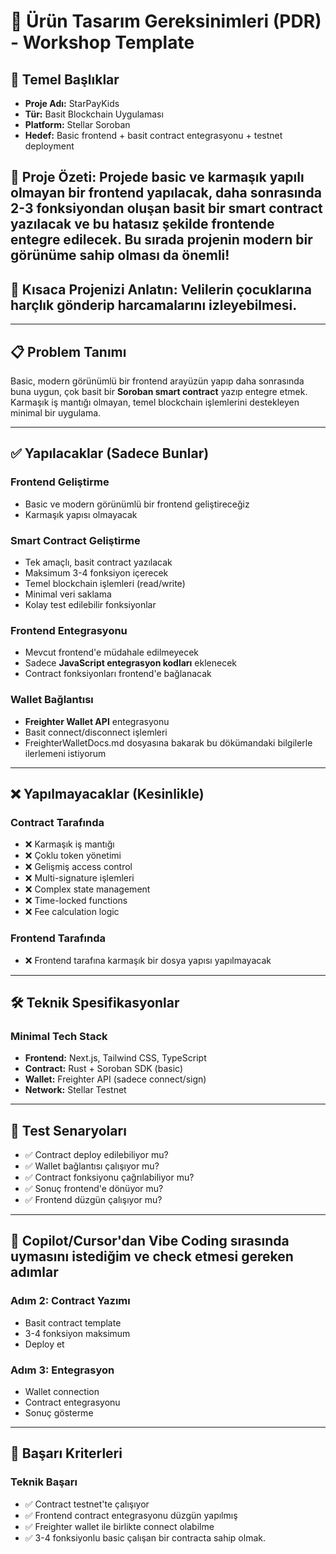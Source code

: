

# 🧩 Ürün Tasarım Gereksinimleri (PDR) - Workshop Template

## 🎯 Temel Başlıklar

* **Proje Adı:** StarPayKids
* **Tür:** Basit Blockchain Uygulaması
* **Platform:** Stellar Soroban
* **Hedef:** Basic frontend + basit contract entegrasyonu + testnet deployment


## 🎯 Proje Özeti: Projede basic ve karmaşık yapılı olmayan bir frontend yapılacak, daha sonrasında 2-3 fonksiyondan oluşan basit bir smart contract yazılacak ve bu hatasız şekilde frontende entegre edilecek. Bu sırada projenin modern bir görünüme sahip olması da önemli!

## 🚀 Kısaca Projenizi Anlatın: Velilerin çocuklarına harçlık gönderip harcamalarını izleyebilmesi.
---

## 📋 Problem Tanımı

Basic, modern görünümlü bir frontend arayüzün yapıp daha sonrasında buna uygun, çok basit bir **Soroban smart contract** yazıp entegre etmek. Karmaşık iş mantığı olmayan, temel blockchain işlemlerini destekleyen minimal bir uygulama.

---

## ✅ Yapılacaklar (Sadece Bunlar)

### Frontend Geliştirme

* Basic ve modern görünümlü bir frontend geliştireceğiz
* Karmaşık yapısı olmayacak


### Smart Contract Geliştirme

* Tek amaçlı, basit contract yazılacak
* Maksimum 3-4 fonksiyon içerecek
* Temel blockchain işlemleri (read/write)
* Minimal veri saklama
* Kolay test edilebilir fonksiyonlar

### Frontend Entegrasyonu

* Mevcut frontend'e müdahale edilmeyecek
* Sadece **JavaScript entegrasyon kodları** eklenecek
* Contract fonksiyonları frontend'e bağlanacak

### Wallet Bağlantısı

* **Freighter Wallet API** entegrasyonu
* Basit connect/disconnect işlemleri
* FreighterWalletDocs.md dosyasına bakarak bu dökümandaki bilgilerle ilerlemeni istiyorum 


---

## ❌ Yapılmayacaklar (Kesinlikle)

### Contract Tarafında

* ❌ Karmaşık iş mantığı
* ❌ Çoklu token yönetimi
* ❌ Gelişmiş access control
* ❌ Multi-signature işlemleri
* ❌ Complex state management
* ❌ Time-locked functions
* ❌ Fee calculation logic

### Frontend Tarafında

* ❌ Frontend tarafına karmaşık bir dosya yapısı yapılmayacak

---

## 🛠 Teknik Spesifikasyonlar

### Minimal Tech Stack

* **Frontend:** Next.js, Tailwind CSS, TypeScript
* **Contract:** Rust + Soroban SDK (basic)
* **Wallet:** Freighter API (sadece connect/sign)
* **Network:** Stellar Testnet

---

## 🧪 Test Senaryoları

* ✅ Contract deploy edilebiliyor mu?
* ✅ Wallet bağlantısı çalışıyor mu?
* ✅ Contract fonksiyonu çağrılabiliyor mu?
* ✅ Sonuç frontend'e dönüyor mu?
* ✅ Frontend düzgün çalışıyor mu?

---

## 📱 Copilot/Cursor'dan Vibe Coding sırasında uymasını istediğim ve check etmesi gereken adımlar

### Adım 2: Contract Yazımı 

* Basit contract template
* 3-4 fonksiyon maksimum
* Deploy et

### Adım 3: Entegrasyon

* Wallet connection
* Contract entegrasyonu
* Sonuç gösterme
---

## 🎯 Başarı Kriterleri

### Teknik Başarı

* ✅ Contract testnet'te çalışıyor
* ✅ Frontend contract entegrasyonu düzgün yapılmış
* ✅ Freighter wallet ile birlikte connect olabilme
* ✅ 3-4 fonksiyonlu basic çalışan bir contracta sahip olmak.

